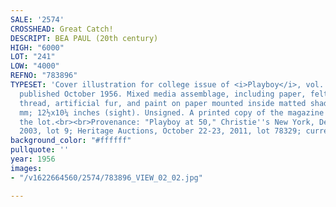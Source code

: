 ```yaml
---
SALE: '2574'
CROSSHEAD: Great Catch!
DESCRIPT: BEA PAUL (20th century)
HIGH: "6000"
LOT: "241"
LOW: "4000"
REFNO: "783896"
TYPESET: 'Cover illustration for college issue of <i>Playboy</i>, vol. 3, no. 10,
  published October 1956. Mixed media assemblage, including paper, felt, knit fabric,
  thread, artificial fur, and paint on paper mounted inside matted shadow box. 315x260
  mm; 12½x10¼ inches (sight). Unsigned. A printed copy of the magazine accompanies
  the lot.<br><br>Provenance: "Playboy at 50," Christie''s New York, December 17,
  2003, lot 9; Heritage Auctions, October 22-23, 2011, lot 78329; current owner.'
background_color: "#ffffff"
pullquote: ''
year: 1956
images:
- "/v1622664560/2574/783896_VIEW_02_02.jpg"

---
```

